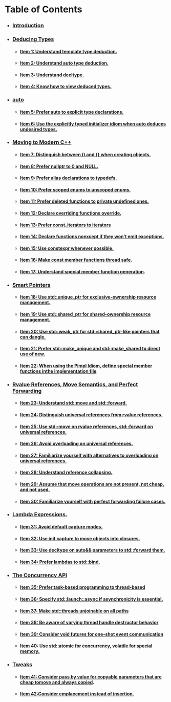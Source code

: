 # Table of Contents

* ### [Introduction](README.md)
* ### [Deducing Types](chapter1.md)

  * #### [Item 1: Understand template type deduction. ](chapter1/item-1-understand-template-type-deduction.md)
  * #### [Item 2: Understand auto type deduction. ](chapter1/item-2-understand-auto-type-deduction.md)
  * #### [Item 3: Understand decltype. ](chapter1/item-3-understand-decltype.md)
  * #### [Item 4: Know how to view deduced types.](chapter1/item-4-know-how-to-view-deduced-types.md)
* ### [auto](chapter2.md)

  * #### [Item 5: Prefer auto to explicit type declarations. ](chapter2/item-5-prefer-auto-to-explicit-type-declarations.md)
  * #### [Item 6: Use the explicitly typed initializer idiom when auto deduces undesired types.](chapter2/item-6-use-the-explicitly-typed-initializer-idiom-when-auto-deduces-undesired-types.md)
* ### [Moving to Modern C++](chpater3.md)

  * #### [Item 7: Distinguish between \(\) and {} when creating objects. ](chpater3/item-7-distinguish-between-and-when-creating-objects.md)
  * #### [Item 8: Prefer nullptr to 0 and NULL. ](chpater3/item-8-prefer-nullptr-to-0-and-null.md)
  * #### [Item 9: Prefer alias declarations to typedefs.](chpater3/item-9-prefer-alias-declarations-to-typedefs.md)
  * #### [Item 10: Prefer scoped enums to unscoped enums.](chpater3/item-10-prefer-scoped-enums-to-unscoped-enums.md)
  * #### [Item 11: Prefer deleted functions to private undefined ones.](chpater3/item-11-prefer-deleted-functions-to-private-undefined-ones.md)
  * #### [Item 12: Declare overriding functions override.](chpater3/item-12-declare-overriding-functions-override.md)
  * #### [Item 13: Prefer const\_iterators to iterators](chpater3/item-13-prefer-constiterators-to-iterators.md)
  * #### [Item 14: Declare functions noexcept if they won’t emit exceptions.](chpater3/item-14-declare-functions-noexcept-if-they-wont-emit-exceptions-90.md)
  * #### [Item 15: Use constexpr whenever possible.](chpater3/item-15-use-constexpr-whenever-possible.md)
  * #### [Item 16: Make const member functions thread safe. ](chpater3/item-16-make-const-member-functions-thread-safe.md)
  * #### [Item 17: Understand special member function generation](chpater3/item-17-understand-special-member-function-generation.md).
* ### [Smart Pointers](chpater4.md)

  * #### [Item 18: Use std::unique\_ptr for exclusive-ownership resource management.](chpater4/item-18-use-stduniqueptr-for-exclusive-ownership-resource-management.md)
  * #### [Item 19: Use std::shared\_ptr for shared-ownership resource management.](chpater4/item-19-use-stdsharedptr-for-shared-ownership-resource-management.md)
  * #### [Item 20: Use std::weak\_ptr for std::shared\_ptr-like pointers that can dangle. ](chpater4/item-20-use-stdweakptr-for-std-sharedptr-like-pointers-that-can-dangle.md)
  * #### [Item 21: Prefer std::make\_unique and std::make\_shared to direct use of new.](chpater4/item-21-prefer-stdmakeunique-and-std-makeshared-to-direct-use-of-new-139.md)
  * #### [Item 22: When using the Pimpl Idiom, define special member functions inthe implementation file](chpater4/item-22-when-using-the-pimpl-idiom-define-special-member-functions-inthe-implementation-file.md)
* ### [Rvalue References, Move Semantics, and Perfect Forwarding](chpater5.md)

  * #### [Item 23: Understand std::move and std::forward. ](chpater5/item-23-understand-stdmove-and-stdforward.md)
  * #### [Item 24: Distinguish universal references from rvalue references.](chpater5/item-24-distinguish-universal-references-from-rvalue-references.md)
  * #### [Item 25: Use std::move on rvalue references, std::forward on universal references.](chpater5/item-25-use-stdmove-on-rvalue-references-stdforward-on-universal-references.md)
  * #### [Item 26: Avoid overloading on universal references.](chpater5/item-26-avoid-overloading-on-universal-references.md)
  * #### [Item 27: Familiarize yourself with alternatives to overloading on universal references.](chpater5/item-27-familiarize-yourself-with-alternatives-to-overloading-on-universal-references.md)
  * #### [Item 28: Understand reference collapsing.](chpater5/item-28-understand-reference-collapsing.md)
  * #### [Item 29: Assume that move operations are not present, not cheap, and not used.](chpater5/item-29-assume-that-move-operations-are-not-present-not-cheap-and-not-used.md)
  * #### [Item 30: Familiarize yourself with perfect forwarding failure cases.](chpater5/item-30-familiarize-yourself-with-perfect-forwarding-failure-cases.md)
* ### [Lambda Expressions.](chpater6.md)

  * #### [Item 31: Avoid default capture modes.](chpater6/item-31-avoid-default-capture-modes.md)
  * #### [Item 32: Use init capture to move objects into closures.](chpater6/item-32-use-init-capture-to-move-objects-into-closures.md)
  * #### [Item 33: Use decltype on auto&& parameters to std::forward them. ](chpater6/item-33-use-decltype-on-autoandand-parameters-to-stdforward-them.md)
  * #### [Item 34: Prefer lambdas to std::bind. ](chpater6/item-34-prefer-lambdas-to-stdbind.md)
* ### [The Concurrency API](chpater7.md)

  * #### [Item 35: Prefer task-based programming to thread-based](chpater7/item-35-prefer-task-based-programming-to-thread-based.md)
  * #### [Item 36: Specify std::launch::async if asynchronicity is essential. ](chpater7/item-36-specify-stdlaunchasync-if-asynchronicity-is-essential.md)
  * #### [Item 37: Make std::threads unjoinable on all paths](chpater7/item-37-make-stdthreads-unjoinable-on-all-paths.md)
  * #### [Item 38: Be aware of varying thread handle destructor behavior](chpater7/item-38-be-aware-of-varying-thread-handle-destructor-behavior.md)
  * #### [Item 39: Consider void futures for one-shot event communication](chpater7/item-39-consider-void-futures-for-one-shot-event-communication.md)
  * #### [Item 40: Use std::atomic for concurrency, volatile for special memory. ](chpater7/item-40-use-stdatomic-for-concurrency-volatile-for-special-memory.md)
* ### [Tweaks](chpater8.md)

  * #### [Item 41: Consider pass by value for copyable parameters that are cheap tomove and always copied](chpater8/item-41-consider-pass-by-value-for-copyable-parameters-that-are-cheap-tomove-and-always-copied.md).
  * #### [Item 42:Consider emplacement instead of insertion.](chpater8/item-42consider-emplacement-instead-of-insertion.md)



